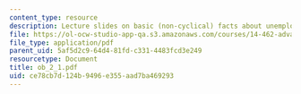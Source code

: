 ```yaml
---
content_type: resource
description: Lecture slides on basic (non-cyclical) facts about unemployment flows.
file: https://ol-ocw-studio-app-qa.s3.amazonaws.com/courses/14-462-advanced-macroeconomics-ii-spring-2007/ce78cb7d124b9496e355aad7ba469293_ob_2_1.pdf
file_type: application/pdf
parent_uid: 5af5d2c9-64d4-81fd-c331-4483fcd3e249
resourcetype: Document
title: ob_2_1.pdf
uid: ce78cb7d-124b-9496-e355-aad7ba469293
---
```

